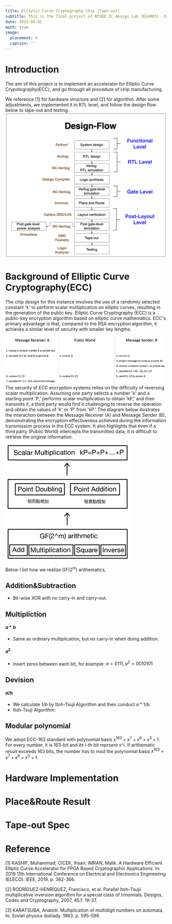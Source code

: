 ```yaml
---
title: Elliptic Curve Cryptography Chip (Tape-out)
subtitle: This is the final project of NTUEE IC design Lab (EE4003). In collaboration with Y.C. Yu, C.L. Hsieh.
date: 2022-06-01
math: true
image:
  placement: 4
  caption: ''
---
```




# Introduction
The aim of this project is to implement an accelerator for Elliptic Curve Crypotography(ECC), and go through all procedure of chip manufacturing. 

We reference [1] for hardware structure and [2] for algorithm. After some adjustments, we implemented it in RTL level, and follow the design flow below to tape-out and testing. 
![png](design_flow.png "Fig. The design flow of our design")

# Background of Elliptic Curve Cryptography(ECC)
The chip design for this instance involves the use of a randomly selected constant 'k' to perform scalar multiplication on elliptic curves, resulting in the generation of the public key. 
Elliptic Curve Cryptography (ECC) is a public-key encryption algorithm based on elliptic curve mathematics. ECC's primary advantage is that, compared to the RSA encryption algorithm, it achieves a similar level of security with smaller key lengths.

![png](F1.png)
The security of ECC encryption systems relies on the difficulty of reversing scalar multiplication. Assuming one party selects a number 'k' and a starting point 'P,' performs scalar multiplication to obtain 'kP,' and then transmits it, a third party would find it challenging to reverse the operation and obtain the values of 'k' or 'P' from 'kP.' The diagram below illustrates the interaction between the Message Receiver (A) and Message Sender (B), demonstrating the encryption effectiveness achieved during the information transmission process in the ECC system. It also highlights that even if a third party (Public World) intercepts the transmitted data, it is difficult to retrieve the original information.

![png](F2.png )



<!-- In this chip, we accelerate the two most crucial operations in both ECC encryption and decryption - point operations and point doubling in polynomial basis over binary finite field $GF(2^m)$. In polynomial basis over $GF(2^m)$, we have to first set a polynomial basis. (e.g. $P(x) = p_mx^m+p_{m-1}x^{m-1}+...+p_1x^1+p_0$. Then all the numbers 
 -->


Below I list how we realize $GF(2^m)$ arithematics,


## Addition&Subtraction
* Bit-wise XOR with no carry-in and carry-out.
## Multipliction
#### $a*b$ 
* Same as ordinary multiplication, but no carry-in when doing addition.
#### $a^2$
* Insert zeros between each bit, for example: $a = 0111, a^2 = 0010101$ 
## Devision 
#### $a/b$
* We calculate $1/b$ by Itoh-Tsuji Algorithm and then conduct $a * 1/b$.
* Itoh-Tsuji Algorithm: 

## Modular polynomial
We adopt ECC-163 standard with polynomial basis $x^{163}+x^7+x^6+x^3+1$. For every number, it is 163-bit and its i-th bit reprsent x^i. If arithematic result exceeds 163 bits, the number has to mod the polynomial basis $x^{163}+x^7+x^6+x^3+1$.


# Hardware Implementation

# Place&Route Result

# Tape-out Spec

# Reference
[1] KASHIF, Muhammad; CICEK, Ihsan; IMRAN, Malik. A Hardware Efficient Elliptic Curve Accelerator for FPGA Based Cryptographic Applications. In: 2019 11th International Conference on Electrical and Electronics Engineering (ELECO). IEEE, 2019. p. 362-366.

[2] RODRÍGUEZ-HENRÍQUEZ, Francisco, et al. Parallel Itoh–Tsujii multiplicative inversion algorithm for a special class of trinomials. Designs, Codes and Cryptography, 2007, 45.1: 19-37.

[3] KARATSUBA, Anatolii. Multiplication of multidigit numbers on automata. In: Soviet physics doklady. 1963. p. 595-596. 	

